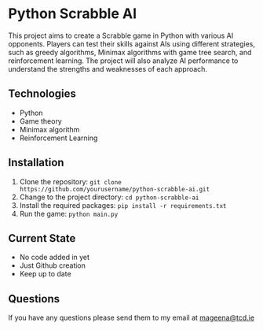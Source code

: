 # Python Scrabble AI

This project aims to create a Scrabble game in Python with various AI opponents. Players can test their skills against AIs using different strategies, such as greedy algorithms, Minimax algorithms with game tree search, and reinforcement learning. The project will also analyze AI performance to understand the strengths and weaknesses of each approach.

## Technologies

* Python
* Game theory
* Minimax algorithm
* Reinforcement Learning

## Installation

1. Clone the repository: `git clone https://github.com/yourusername/python-scrabble-ai.git`
2. Change to the project directory: `cd python-scrabble-ai`
3. Install the required packages: `pip install -r requirements.txt`
4. Run the game: `python main.py`

## Current State

* No code added in yet
* Just Github creation
* Keep up to date

## Questions

If you have any questions please send them to my email at mageena@tcd.ie

